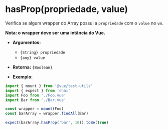 # hasProp(propriedade, value)

Verifica se algum wrapper do Array possui a `propriedade` com o `value` no `vm`.

**Nota: o wrapper deve ser uma intância do Vue.**

- **Argumentos:**
  - `{String} propriedade`
  - `{any} value`

- **Retorna:** `{Boolean}`

- **Exemplo:**

```js
import { mount } from '@vue/test-utils'
import { expect } from 'chai'
import Foo from './Foo.vue'
import Bar from './Bar.vue'

const wrapper = mount(Foo)
const barArray = wrapper.findAll(Bar)

expect(barArray.hasProp('bar', 10)).toBe(true)
```
